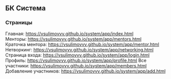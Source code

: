 ## БК Система

### Страницы

Главная: https://vsulimovvv.github.io/system/app/index.html  
Менторы: https://vsulimovvv.github.io/system/app/mentors.html  
Краточка ментора: https://vsulimovvv.github.io/system/app/mentor.html  
Нетворкинг: https://vsulimovvv.github.io/system/app/networking.html  
Страница входа: https://vsulimovvv.github.io/system/app/login.html 
Профиль: https://vsulimovvv.github.io/system/app/profile.html 
Все участники: https://vsulimovvv.github.io/system/app/members.html 
Добавление участников: https://vsulimovvv.github.io/system/app/add.html 

